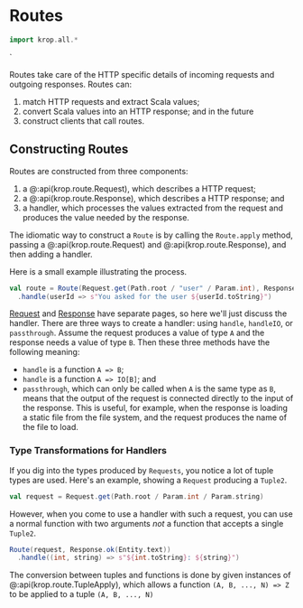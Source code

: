 # Routes

```scala mdoc:invisible
import krop.all.*
```

`

Routes take care of the HTTP specific details of incoming requests and outgoing responses. Routes can:

1. match HTTP requests and extract Scala values;
2. convert Scala values into an HTTP response; and in the future
3. construct clients that call routes.


## Constructing Routes

Routes are constructed from three components:

1. a @:api(krop.route.Request), which describes a HTTP request;
2. a @:api(krop.route.Response), which describes a HTTP response; and
3. a handler, which processes the values extracted from the request and produces the value needed by the response.

The idiomatic way to construct a `Route` is by calling the `Route.apply` method, passing a @:api(krop.route.Request) and @:api(krop.route.Response), and then adding a handler.

Here is a small example illustrating the process.

```scala mdoc:silent
val route = Route(Request.get(Path.root / "user" / Param.int), Response.ok(Entity.text))
  .handle(userId => s"You asked for the user ${userId.toString}")
```

[Request](request.md) and [Response](response.md) have separate pages, so here we'll just discuss the handler. There are three ways to create a handler: using `handle`, `handleIO`, or `passthrough`. Assume the request produces a value of type `A` and the response needs a value of type `B`. Then these three methods have the following meaning:

- `handle` is a function `A => B`;
- `handle` is a function `A => IO[B]`; and
- `passthrough`, which can only be called when `A` is the same type as `B`, means that the output of the request is connected directly to the input of the response. This is useful, for example, when the response is loading a static file from the file system, and the request produces the name of the file to load.


### Type Transformations for Handlers

If you dig into the types produced by `Requests`, you notice a lot of tuple types are used. Here's an example, showing a `Request` producing a `Tuple2`.

```scala mdoc
val request = Request.get(Path.root / Param.int / Param.string)
```

However, when you come to use a handler with such a request, you can use a normal function with two arguments *not* a function that accepts a single `Tuple2`.

```scala mdoc:silent
Route(request, Response.ok(Entity.text))
  .handle((int, string) => s"${int.toString}: ${string}")
```

The conversion between tuples and functions is done by given instances of @:api(krop.route.TupleApply), which allows a function `(A, B, ..., N) => Z` to be applied to a tuple `(A, B, ..., N)`
